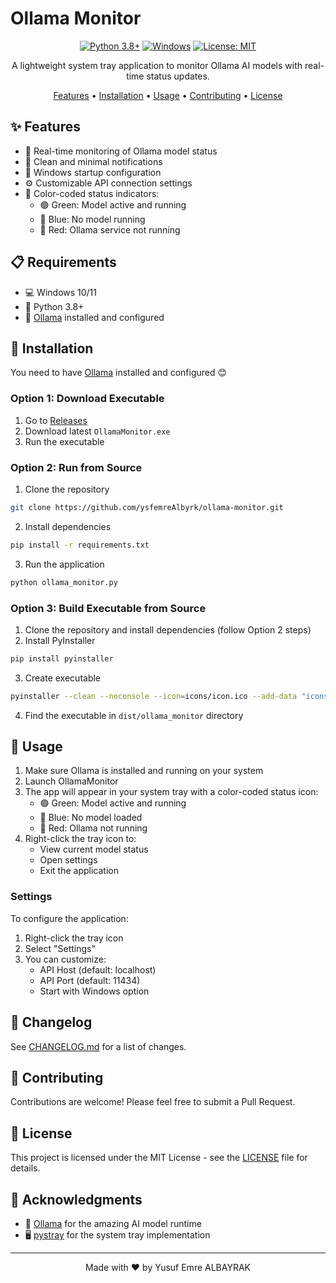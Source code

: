 # Ollama Monitor

<div align="center">

[![Python 3.8+](https://img.shields.io/badge/Python-3.8+-blue.svg)](https://www.python.org/downloads/)
[![Windows](https://img.shields.io/badge/Platform-Windows-blue.svg)](https://www.microsoft.com/windows)
[![License: MIT](https://img.shields.io/badge/License-MIT-yellow.svg)](https://opensource.org/licenses/MIT)

A lightweight system tray application to monitor Ollama AI models with real-time status updates.

[Features](#-features) • [Installation](#-installation) • [Usage](#-usage) • [Contributing](#-contributing) • [License](#-license)

</div>

## ✨ Features

- 🔄 Real-time monitoring of Ollama model status
- 🔔 Clean and minimal notifications
- 🚀 Windows startup configuration
- ⚙️ Customizable API connection settings
- 🎯 Color-coded status indicators:
  - 🟢 Green: Model active and running
  - 🔵 Blue: No model running
  - 🔴 Red: Ollama service not running

## 📋 Requirements

- 💻 Windows 10/11
- 🐍 Python 3.8+
- 🤖 [Ollama](https://github.com/jmorganca/ollama) installed and configured

## 🚀 Installation
You need to have [Ollama](https://github.com/jmorganca/ollama) installed and configured 😊
### Option 1: Download Executable
1. Go to [Releases](https://github.com/ysfemreAlbyrk/ollama-monitor/releases)
2. Download latest `OllamaMonitor.exe`
3. Run the executable

### Option 2: Run from Source
1. Clone the repository
```bash
git clone https://github.com/ysfemreAlbyrk/ollama-monitor.git
```

2. Install dependencies
```bash
pip install -r requirements.txt
```

3. Run the application
```bash
python ollama_monitor.py
```

### Option 3: Build Executable from Source
1. Clone the repository and install dependencies (follow Option 2 steps)
2. Install PyInstaller
```bash
pip install pyinstaller
```
3. Create executable
```bash
pyinstaller --clean --noconsole --icon=icons/icon.ico --add-data "icons/*.png;icons" --add-data "settings.json;." ollama_monitor.py
```
4. Find the executable in `dist/ollama_monitor` directory

## 📖 Usage

1. Make sure Ollama is installed and running on your system
2. Launch OllamaMonitor
3. The app will appear in your system tray with a color-coded status icon:
   - 🟢 Green: Model active and running
   - 🔵 Blue: No model loaded
   - 🔴 Red: Ollama not running
4. Right-click the tray icon to:
   - View current model status
   - Open settings
   - Exit the application

### Settings

To configure the application:
1. Right-click the tray icon
2. Select "Settings"
3. You can customize:
   - API Host (default: localhost)
   - API Port (default: 11434)
   - Start with Windows option

## 📜 Changelog

See [CHANGELOG.md](CHANGELOG.md) for a list of changes.

## 🤝 Contributing

Contributions are welcome! Please feel free to submit a Pull Request.

## 📜 License

This project is licensed under the MIT License - see the [LICENSE](LICENSE) file for details.

## 🙏 Acknowledgments

- 🚀 [Ollama](https://github.com/jmorganca/ollama) for the amazing AI model runtime
- 🖥️ [pystray](https://github.com/moses-palmer/pystray) for the system tray implementation

---

<div align="center">
Made with ❤️ by Yusuf Emre ALBAYRAK
</div>
